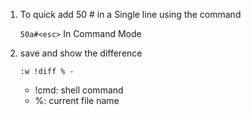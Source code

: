 1. To quick add 50 # in a Single line using the command

   `50a#<esc>` In Command Mode

2. save and show the difference

   `:w !diff % -`
   - !cmd: shell command
   - %: current file name
